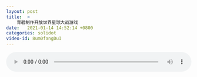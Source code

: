 ```yaml
---
layout: post
title:  >
    育碧制作开放世界星球大战游戏
date:   2021-01-14 14:52:14 +0800
categories: solidot
video-id: 8um0fangDuI
---
```


<audio src="/assets/8e100188a483538af4c1d740c43035e3.mp3" style="width: 100%;" controls></audio>

